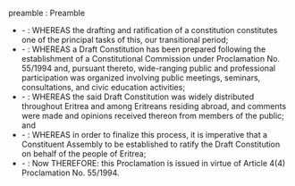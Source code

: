 preamble : Preamble

<ul>
			<li> - : WHEREAS the drafting and ratification of a constitution constitutes one of the principal tasks of this, our transitional period; <ul>
			</ul></li>			<li> - : WHEREAS a Draft Constitution has been prepared following the establishment of a Constitutional Commission under Proclamation No. 55&#x2F;1994 and, pursuant thereto, wide-ranging public and professional participation was organized involving public meetings, seminars, consultations, and civic education activities; <ul>
			</ul></li>			<li> - : WHEREAS the said Draft Constitution was widely distributed throughout Eritrea and among Eritreans residing abroad, and comments were made and opinions received thereon from members of the public; and<ul>
			</ul></li>			<li> - : WHEREAS in order to finalize this process, it is imperative that a Constituent Assembly to be established to ratify the Draft Constitution on behalf of the people of Eritrea; <ul>
			</ul></li>			<li> - : Now THEREFORE: this Proclamation is issued in virtue of Article 4(4) Proclamation No. 55&#x2F;1994. <ul>
			</ul></li></ul>
